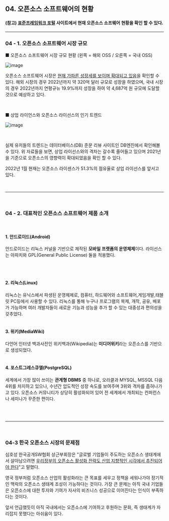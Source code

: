 <!-- 오픈소스소프트웨어 역사와 현황
    3. OSS 현재 현황-->

## 04. 오픈소스 소프트웨어의 현황
#### (참고) [표준프레임워크 포털](https://www.egovframe.go.kr/home/sub.do?menuNo=13) 사이트에서 현재 오픈소스 소프웨어 현황을 확인 할 수 있다.
----

### 04 - 1. 오픈소스 소프트웨어 시장 규모


■ 오픈소스 소프트웨어 시장 규모 현황 (왼쪽 = 해외 OSS / 오른쪽 = 국내 OSS)
<br>

![image](https://cdn.comworld.co.kr/news/photo/202201/50514_41552_2440.png)

오픈소스 소프트웨어 시장은 <u>현재 가파른 성장세를 보이며 확대되고 있음</u>을 확인할 수 있다. 해외 시장의 경우 2022년까지 약 320억 달러 규모로 성장을 하였으며, 국내 시장의 경우 2022년까지 연평규뉴 19.9%까지 성장을 하여 약 4,687억 원 규모에 도달할 것으로 예상하고 있다.

<br>

 ■ 상업 라이언스와 오픈소스 라이선스의 인기 트렌드
 <br>

![image](https://cdn.comworld.co.kr/news/photo/202201/50514_41553_2456.png)

<br>

실제 유저들의 트렌드는 데이터베이스(DB) 준문 리뷰 사이트인 DB엔진에서 확인해볼 수 있다. 위 자료들을 보면, 상업 라이선스와의 격차는 갈수록 줄어들고 있으며 2021년을 기준으로 오픈소스의 영향력이 확대되었음을 확인 할 수 있다.

2022년 1월 현재는 오픈소스 라이센스가 51.3%의 점유율로 상업 라이선스를 앞서고 있다.

<br>
<hr>
<br>


### 04 - 2. 대표적인 오픈소스 소프트웨어 제품 소개
<br>

#### 1. 안드로이드(Android)

안드로이드는 리눅스 커널을 기반으로 제작된 <b>모바일 프랫폼의 운영체제</b>이다. 라이선스는 아파치와 GPL(General Public License) 둘을 적용했다.

<br><br>

#### 2. 리눅스(Linux)
리눅스는 유닉스에서 파생된 운영체제로, 컴퓨터, 하드웨어와 소프트웨어,게임개발,태블릿 PC등에서 사용할 수 있다. 리눅스를 통해 누구나 프로그램의 복제, 개작, 공유, 배포가 가능하며 여러 개발자들이 새로운 기능과 성능을 추가 할 수 있는 대중성과 편의성을 갖추었다.<br><br>


#### 3. 위키(MediaWiki)
다언어 인터넷 백과사전인 위키백과(Wikipedia)는 <b>미디어위키</b>라는 오픈소스를 기반으로 생성되었다.<br><br>


#### 4. 포스트그레스큐엘(PostgreSQL)

세계에서 가장 많이 쓰이는 <b>관계형 DBMS</b> 중 하나로, 오라클과 MYSQL, MSSQL 다음 4위를 차지하고 있으나, 수년간 압도적인 성장 속도를 보여주며 3위와 격차를 좁혀나가고 있다. 오픈소스 커뮤니티가 상당히 활성화되어 있어 전 세계에서 개최되는 컨퍼런스나 세미나가 꾸준한 편이다.<br><br>

<br><hr><br>

### 04-3 한국 오픈소스 시장의 문제점

심호성 한국공개SW협회 상근부회장은 "글로벌 기업들이 주도하는 오픈소스 생태계에서 살아남으려면 <u>우리정부의 오픈소스 활성화 전략도 산업 지향적인 시각에서 추진되어야 한다</u>"고 말했다. 

영국 정부처럼 오픈소스 산업의 활성화라는 큰 목표를 세우고 정책을 세워나가야 장기적인 맥락의 오픈소스 생태계 조성이 가능하다는 것이다. 가장 큰 문제는 아직 국내 기업들은 오픈소스에 대한 투자와 기여가 자사의 비즈니스 성공으로 이어진다는 인식이 부족하다는 것이다. 

앞서 언급했듯이 아직 국내에서는 오픈소스에 기여하고 후원하는 문화, 즉 생태계가 자리잡지 못했다는 아쉬움이 있다.
